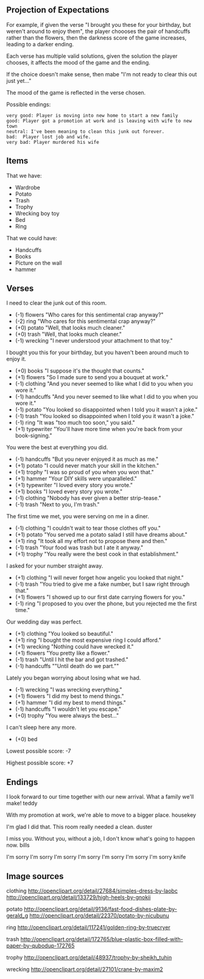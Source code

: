 
## Projection of Expectations

For example, if given the verse "I brought you these for your birthday, but weren't around to enjoy them", the player choooses the pair of handcuffs rather than the flowers, then the darkness score of the game increases, leading to a darker ending.

Each verse has multiple valid solutions, given the solution the player chooses, it affects the mood of the game and the ending.

If the choice doesn't make sense, then mabe "I'm not ready to clear this out just yet..."

The mood of the game is reflected in the verse chosen. 

Possible endings:

    very good: Player is moving into new home to start a new family
    good: Player got a promotion at work and is leaving with wife to new town
    neutral: I've been meaning to clean this junk out forever.
    bad:  Player lost job and wife. 
    very bad: Player murdered his wife

## Items

That we have:

 * Wardrobe
 * Potato
 * Trash
 * Trophy
 * Wrecking boy toy
 * Bed
 * Ring

That we could have:

 * Handcuffs
 * Books
 * Picture on the wall
 * hammer


## Verses

I need to clear the junk out of this room.

* (-1) flowers "Who cares for this sentimental crap anyway?"
* (-2) ring "Who cares for this sentimental crap anyway?"
* (+0) potato "Well, that looks much cleaner."
* (+0) trash "Well, that looks much cleaner."
* (-1) wrecking "I never understood your attachment to that toy."

I bought you this for your birthday, but you haven't been around much to enjoy it.

* (+0) books "I suppose it's the thought that counts."
* (+1) flowers "So I made sure to send you a bouquet at work."
* (-1) clothing "And you never seemed to like what I did to you when you wore it."
* (-1) handcuffs "And you never seemed to like what I did to you when you wore it."
* (-1) potato "You looked so disappointed when I told you it wasn't a joke."
* (-1) trash "You looked so disappointed when I told you it wasn't a joke."
* (-1) ring "It was \"too much too soon,\" you said."
* (+1) typewriter "You'll have more time when you're back from your book-signing."

You were the best at everything you did.

* (-1) handcuffs "But you never enjoyed it as much as me."
* (+1) potato "I could never match your skill in the kitchen."
* (+1) trophy "I was so proud of you when you won that."
* (+1) hammer "Your DIY skills were unparalleled."
* (+1) typewriter "I loved every story you wrote."
* (+1) books "I loved every story you wrote."
* (-1) clothing "Nobody has ever given a better strip-tease."
* (-1) trash "Next to you, I'm trash."

The first time we met, you were serving on me in a diner.

* (-1) clothing "I couldn't wait to tear those clothes off you."
* (+1) potato "You served me a potato salad I still have dreams about."
* (+1) ring "It took all my effort not to propose there and then."
* (-1) trash "Your food was trash but I ate it anyway."
* (+1) trophy "You really were the best cook in that establishment."

I asked for your number straight away.

* (+1) clothing "I will never forget how angelic you looked that night."
* (-1) trash "You tried to give me a fake number, but I saw right through that."
* (+1) flowers "I showed up to our first date carrying flowers for you."
* (-1) ring "I proposed to you over the phone, but you rejected me the first time."

Our wedding day was perfect.

* (+1) clothing "You looked so beautiful."
* (+1) ring "I bought the most expensive ring I could afford."
* (+1) wrecking "Nothing could have wrecked it."
* (+1) flowers "You pretty like a flower."
* (-1) trash "Until I hit the bar and got trashed."
* (-1) handcuffs "\"Until death do we part.\""

Lately you began worrying about losing what we had.

* (-1) wrecking "I was wrecking everything."
* (+1) flowers "I did my best to mend things."
* (+1) hammer "I did my best to mend things."
* (-1) handcuffs "I wouldn't let you escape."
* (+0) trophy "You were always the best..."

I can't sleep here any more.

* (+0) bed

Lowest possible score: -7

Highest possible score: +7

## Endings

I look forward to our time together with our new arrival. What a family we'll make!
teddy

With my promotion at work, we're able to move to a bigger place.
housekey

I'm glad I did that. This room really needed a clean.
duster

I miss you. Without you, without a job, I don't know what's going to happen now.
bills

I'm sorry I'm sorry I'm sorry I'm sorry I'm sorry I'm sorry I'm sorry 
knife


## Image sources

clothing
http://openclipart.org/detail/27684/simples-dress-by-laobc
http://openclipart.org/detail/133729/high-heels-by-gnokii

potato
http://openclipart.org/detail/9136/fast-food-dishes-plate-by-gerald_g
http://openclipart.org/detail/22370/potato-by-nicubunu

ring
http://openclipart.org/detail/117241/golden-ring-by-truecryer

trash
http://openclipart.org/detail/172765/blue-plastic-box-filled-with-paper-by-qubodup-172765

trophy
http://openclipart.org/detail/48937/trophy-by-sheikh_tuhin

wrecking
http://openclipart.org/detail/27101/crane-by-maxim2

